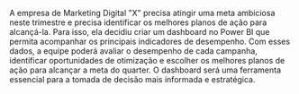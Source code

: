 A empresa de Marketing Digital "X" precisa atingir uma meta ambiciosa neste trimestre
e precisa identificar os melhores planos de ação para alcançá-la. Para isso, ela decidiu
criar um dashboard no Power BI que permita acompanhar os principais indicadores de
desempenho. Com esses dados, a equipe poderá avaliar o desempenho de cada
campanha, identificar oportunidades de otimização e escolher os melhores planos de
ação para alcançar a meta do quarter. O dashboard será uma ferramenta essencial
para a tomada de decisão mais informada e estratégica.
